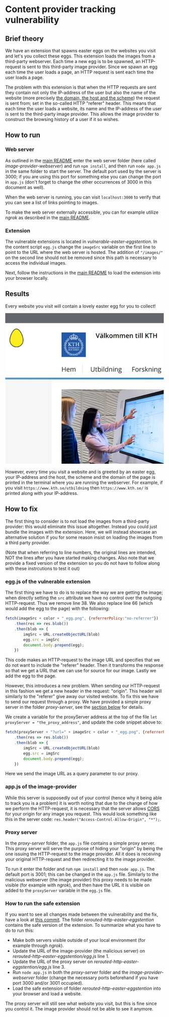 # Content provider tracking vulnerability

## Brief theory

We have an extension that spawns easter eggs on the websites you visit and let's you collect these eggs. This extension loads the images from a third-party webserver. Each time a new egg is to be spawned, an HTTP-request is sent to this third-party image provider. Since we spawn an egg each time the user loads a page, an HTTP request is sent each time the user loads a page.

The problem with this extension is that when the HTTP requests are sent they contain not only the IP-address of the user but also the name of the website (more precisely [the domain, the host and the scheme](https://webmasters.stackexchange.com/questions/69477/how-to-understand-scheme-host-domainport-path-filename)) the request is sent from; set in the so-called HTTP "referer" header. This means that each time the user loads a website, its name and the IP-address of the user is sent to the third-party image provider. This allows the image provider to construct the browsing history of a user if it so wishes.

## How to run

### Web server
As outlined in the [main README](../README.md) enter the web server folder (here called 
*image-provider-webserver*) and run `npm install`, and then run `node app.js` in the same folder to start the server. The default port used by the server is 3000; if you are using this port for something else you can change the port in `app.js` (don't forget to change the other occurrences of 3000 in this document as well).

When the web server is running, you can visit `localhost:3000` to verify that you can see a list of links pointing to images.  

To make the web server externally accessible, you can for example utilize *ngrok* as described in the [main README](../README.md).

### Extension
The vulnerable extensions is located in *vulnerable-easter-eggstention*. In the content script `egg.js` change the `imageSrc` variable on the first line to point to the URL where the web server is hosted. The addition of `"/images/"` on the second line should not be removed since this path is necessary to access the individual images.

Next, follow the instructions in the [main README](../README.md) to load the extension into your browser locally. 

## Results
Every website you visit will contain a lovely easter egg for you to collect! 

![Easter egg at the KTH website](./images/egg_at_kth.png "Easter egg at the KTH website")

However, every time you visit a website and is greeted by an easter egg, your IP-address and the host, the scheme and the domain of the page is printed in the terminal where you are running the webserver. For example, if you visit `https://www.kth.se/utbildning` then `https://www.kth.se/` is printed along with your IP-address.

## How to fix
The first thing to consider is to not load the images from a third-party provider: this would eliminate this issue altogether. Instead you could just bundle the images with the extension. Here, we will instead showcase an alternative solution if you for some reason insist on loading the images from a third party provider.

(Note that when referring to line numbers, the original lines are intended, NOT the lines after you have started making changes. Also note that we provide a fixed version of the extension so you do not have to follow along with these instrcutions to test it out)

### egg.js of the vulnerable extension
The first thing we have to do is to replace the way we are getting the image; when directly setting the `src` attribute we have no control over the outgoing HTTP-request. Thus we remove line 38. We also replace line 66 (which would add the egg to the page) with the following:
```javascript
fetch(imageSrc + color + "_egg.png", {referrerPolicy:"no-referrer"})
	.then(res => res.blob())
	.then(blob => {
		imgSrc = URL.createObjectURL(blob)
		egg.src = imgSrc
		document.body.prepend(egg);
	})
``` 
This code makes an HTTP-request to the image URL and specifies that we do not want to include the "referer" header. Then it transforms the response so that we get a URL that we can use for source for our image. Lastly we add the egg to the page.

However, this introduces a new problem. When sending our HTTP-request in this fashion we get a new header in the request: "origin". This header will similarly to the "referer" give away our visited website. To fix this we have to send our request through a proxy. We have provided a simple proxy server in the folder *proxy-server*, see the [section below](#proxyServer) for details. 

We create a variable for the proxyServer address at the top of the file `let proxyServer = "the_proxy_address"`, and update the code snippet above to:
```javascript
fetch(proxyServer + "?url=" + imageSrc + color + "_egg.png", {referrerPolicy:"no-referrer"})
	.then(res => res.blob())
	.then(blob => {
		imgSrc = URL.createObjectURL(blob)
		egg.src = imgSrc
		document.body.prepend(egg);
	})
```
Here we send the image URL as a query parameter to our proxy.

### app.js of the image-provider
While this server is supposedly out of your control (hence why it being able to track you is a problem) it is worth noting that due to the change of how we perform the HTTP-request, it is necessary that the server allows [CORS](https://developer.mozilla.org/en-US/docs/Web/HTTP/CORS) for your origin for any image you request. This would look something like this in the server code: `res.header("Access-Control-Allow-Origin", "*");`.

### <a name="proxyServer">Proxy server</a>
In the *proxy-server* folder, the `app.js` file contains a simple proxy server. This proxy server will serve the purpose of hiding your "origin" by being the one issuing the HTTP-request to the image provider. All it does is receiving your original HTTP-request and then redirecting it to the image provider.

 To run it enter the folder and run `npm install` and then `node app.js`. The default port is 3001; this can be changed in the `app.js` file. Similarly to the malicious webserver (the image provider) this proxy needs to be made visible (for example with *ngrok*), and then have the URL it is visible on added to the `proxyServer` variable in the `egg.js` file.

### How to run the safe extension
If you want to see all changes made between the vulnerability and the fix, have a look at [this commit](https://github.com/andreaskth/securing-chrome-extensions/commit/89991010ae52044e0ffa748dae207573cf43afa1). The folder *rerouted-http-easter-eggstention* contains the safe version of the extension. To summarize what you have to do to run this:
* Make both servers visible outside of your local environment (for example through *ngrok*).
* Update the URL of the image-provider (the malicious server) on *rerouted-http-easter-eggstention/egg.js* line 1.
* Update the URL of the proxy server on *rerouted-http-easter-eggstention/egg.js* line 3.
* Run `node app.js` in both the *proxy-server* folder and the *image-provider-webserver* folder (change the necessary ports beforehand if you have port 3000 and/or 3001 occupied).
* Load the safe extension of folder *rerouted-http-easter-eggstention* into your browser and load a website.

The proxy server will still see what website you visit, but this is fine since you control it. The image provider should not be able to see it anymore.